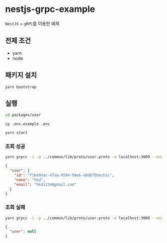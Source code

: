 # nestjs-grpc-example

`NestJS` + `gRPC`를 이용한 예제

## 전제 조건

- yarn
- node

## 패키지 설치

```
yarn bootstrap
```

## 실행

```bash
cd packages/user
```

```
cp .env.example .env
```

```bash
yarn start
```

### 조회 성공

```bash
yarn grpcc -i -p ../common/lib/proto/user.proto -a localhost:3000 --eval 'client.getUserByEmail({ "email": "hkd1234@gmail.com" }, printReply)'
```

```json
{
  "user": {
    "id": "f1be9dac-47aa-4594-9de6-a0d070decb1c",
    "name": "hkd",
    "email": "hkd1234@gmail.com"
  }
}
```

### 조회 실패

```bash
yarn grpcc -i -p ../common/lib/proto/user.proto -a localhost:3000 --eval 'client.getUserByEmail({ "email": "unknown" }, printReply)'
```

```json
{
  "user": null
}
```
